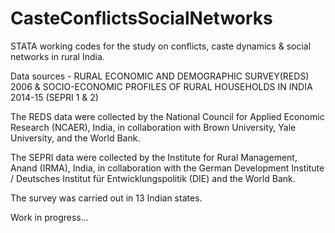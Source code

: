 # CasteConflictsSocialNetworks
STATA working codes for the study on conflicts, caste dynamics &amp; social networks in rural India.

Data sources - RURAL ECONOMIC AND DEMOGRAPHIC SURVEY(REDS) 2006 & SOCIO-ECONOMIC PROFILES OF RURAL HOUSEHOLDS IN INDIA 2014-15 (SEPRI 1 & 2)

The REDS data were collected by the National Council for Applied Economic Research (NCAER), India, in collaboration with Brown University, Yale University, and the World Bank.

The SEPRI data were collected by the Institute for Rural Management, Anand (IRMA), India, in collaboration with the German Development Institute / Deutsches Institut für Entwicklungspolitik (DIE) and the World Bank. 


The survey was carried out in 13 Indian states.

Work in progress...


